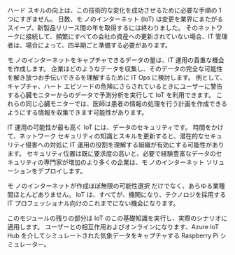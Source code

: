 <!--Video script: It began with Personal Digital Assistants, then smartphones and now everything from smart watches to smart thermostats are connecting people with more information than ever before. Once limited to just PCs, the Internet now allows anything that has valuable information to go online. How does this trend have the potential to impact all aspects of IT professional’s role? More importantly, how can IT professionals prepare for the Internet of Things?-->

ハード スキルの向上は、この技術的な変化を成功させるために必要な手順の 1 つにすぎません。 日数、モ ノのインターネット (IoT) は変更を業界にまたがるスイープ、新製品リリース間の年を取得するには終わりました。 そのネットワークに接続して、頻繁にすべての会社の資産への更新されていない場合、IT 管理者は、場合によって、四半期ごと準備する必要があります。

モ ノのインターネットをキャプチャできるデータの量は、IT 運用の貴重な機会を作成します。 企業はどのようなデータを収集し、そのデータの完全な可能性を解き放つお手伝いできるを理解するために IT Ops に検討します。 例として、キャプチャ、ハート エピソードの危険にさらされているときにユーザーに警告する心臓モニターからのデータで予測分析を実行して IoT を利用できます。 これらの同じ心臓モニターでは、医師は患者の情報の処理を行う計画を作成できるようにする情報を収集できます可能性があります。

IT 運用の可能性が最も高く IoT には、データのセキュリティです。 時間をかけて、ネットワーク セキュリティの知識とスキルを更新すると、潜在的なセキュリティ侵害への対処に IT 運用の役割を理解する組織が有効にする可能性があります。 セキュリティ位置は既に要求度の高いと、必要で経験豊富なデータのセキュリティの専門家が増加のより多くの企業は、モ ノのインターネット ソリューションをデプロイします。

モ ノのインターネットが作成ほぼ無限の可能性選択 だけでなく、あらゆる業種間ほとんどありません。 IoT は、すべてが、機関になり、テクノロジを採用する IT プロフェッショナル向けのこれまでにない機会になります。

 このモジュールの残りの部分は IoT のこの基礎知識を実行し、実際のシナリオに適用します。 ユーザーとの相互作用およびオンラインになります、Azure IoT Hub を介してシミュレートされた気象データをキャプチャする Raspberry Pi シミュレーター。

<!--Reference links: 

-   Introduction to Azure IoT:
    <https://mva.microsoft.com/en-US/training-courses/introduction-to-azure-iot-17611?l=uxXUIs4rD_606218965>

-   Azure Internet of Things:
    <https://www.microsoft.com/en-ca/internet-of-things/>-->